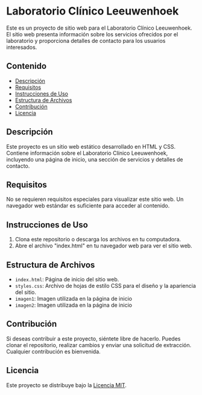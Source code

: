 # Laboratorio Clínico Leeuwenhoek

Este es un proyecto de sitio web para el Laboratorio Clínico Leeuwenhoek. El sitio web presenta información sobre los servicios ofrecidos por el laboratorio y proporciona detalles de contacto para los usuarios interesados.

## Contenido

- [Descripción](#descripción)
- [Requisitos](#requisitos)
- [Instrucciones de Uso](#instrucciones-de-uso)
- [Estructura de Archivos](#estructura-de-archivos)
- [Contribución](#contribución)
- [Licencia](#licencia)

## Descripción

Este proyecto es un sitio web estático desarrollado en HTML y CSS. Contiene información sobre el Laboratorio Clínico Leeuwenhoek, incluyendo una página de inicio, una sección de servicios y detalles de contacto.

## Requisitos

No se requieren requisitos especiales para visualizar este sitio web. Un navegador web estándar es suficiente para acceder al contenido.

## Instrucciones de Uso

1. Clona este repositorio o descarga los archivos en tu computadora.
2. Abre el archivo "index.html" en tu navegador web para ver el sitio web.

## Estructura de Archivos

- `index.html`: Página de inicio del sitio web.
- `styles.css`: Archivo de hojas de estilo CSS para el diseño y la apariencia del sitio.
- `imagen1`: Imagen utilizada en la página de inicio 
- `imagen2`: Imagen utilizada en la página de inicio 

## Contribución

Si deseas contribuir a este proyecto, siéntete libre de hacerlo. Puedes clonar el repositorio, realizar cambios y enviar una solicitud de extracción. Cualquier contribución es bienvenida.

## Licencia

Este proyecto se distribuye bajo la [Licencia MIT](LICENSE).
